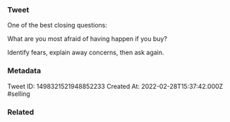 ### Tweet
One of the best closing questions:

What are you most afraid of having happen if you buy?

Identify fears, explain away concerns, then ask again.

### Metadata
Tweet ID: 1498321521948852233
Created At: 2022-02-28T15:37:42.000Z
#selling 

### Related

